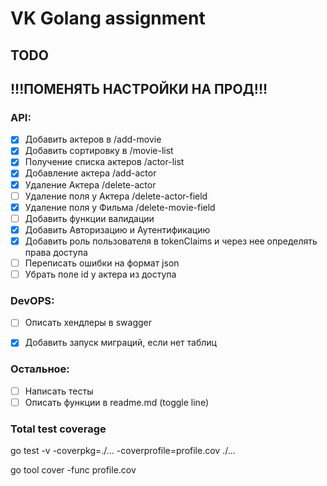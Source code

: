 # VK Golang assignment

## TODO

## !!!ПОМЕНЯТЬ НАСТРОЙКИ НА ПРОД!!!

### API:
- [X] Добавить актеров в /add-movie
- [X] Добавить сортировку в /movie-list
- [X] Получение списка актеров /actor-list
- [X] Добавление актера /add-actor
- [X] Удаление Актера /delete-actor
- [ ] Удаление поля у Актера /delete-actor-field
- [X] Удаление поля у Фильма /delete-movie-field
- [ ] Добавить функции валидации
- [X] Добавить Авторизацию и Аутентификацию
- [X] Добавить роль пользователя в tokenClaims и через нее определять права доступа
- [ ] Переписать ошибки на формат json
- [ ] Убрать поле id у актера из доступа

### DevOPS:
- [ ] Описать хендлеры в swagger
- [X] Добавить запуск миграций, если нет таблиц


### Остальное: 
- [ ] Написать тесты
- [ ] Описать функции в readme.md (toggle line)

### Total test coverage
go test -v -coverpkg=./... -coverprofile=profile.cov ./...

go tool cover -func profile.cov
